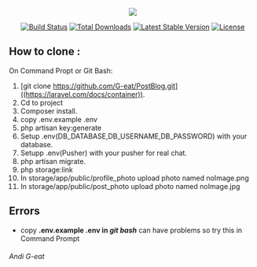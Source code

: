 <p align="center"><img src="https://laravel.com/assets/img/components/logo-laravel.svg"></p>

<p align="center">
<a href="https://travis-ci.org/laravel/framework"><img src="https://travis-ci.org/laravel/framework.svg" alt="Build Status"></a>
<a href="https://packagist.org/packages/laravel/framework"><img src="https://poser.pugx.org/laravel/framework/d/total.svg" alt="Total Downloads"></a>
<a href="https://packagist.org/packages/laravel/framework"><img src="https://poser.pugx.org/laravel/framework/v/stable.svg" alt="Latest Stable Version"></a>
<a href="https://packagist.org/packages/laravel/framework"><img src="https://poser.pugx.org/laravel/framework/license.svg" alt="License"></a>
</p>

## How to clone :
On Command Propt or Git Bash:

1. [git clone https://github.com/G-eat/PostBlog.git]((https://laravel.com/docs/container)).
2. Cd to project
3. Composer install.
4. copy .env.example .env
5. php artisan key:generate
6. Setup .env(DB_DATABASE,DB_USERNAME,DB_PASSWORD) with your database.
7. Setupp .env(Pusher) with your pusher for real chat.
8. php artisan migrate.
9. php storage:link
10. In storage/app/public/profile_photo upload photo named noImage.png
11. In storage/app/public/post_photo upload photo named noImage.jpg

## Errors

- copy **.env.example .env in _git bash_**  can have problems so try this in Command Prompt

###### Andi G-eat
